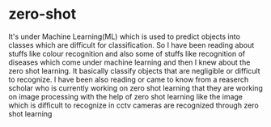 # zero-shot
It's under Machine Learning(ML) which is used to predict objects into classes which are difficult for classification. 
So I have been reading about stuffs like colour recognition and also some of stuffs like recognition of diseases which come under machine learning and then I knew about the zero shot learning.
It basically classify objects that are negligible or difficult to recognize.
I have been also reading or came to know from a reaserch scholar who is currently working on zero shot learning that they are working on image processing with the help of zero shot learning like the image which is difficult to recognize in cctv cameras are recognized through zero shot learning
